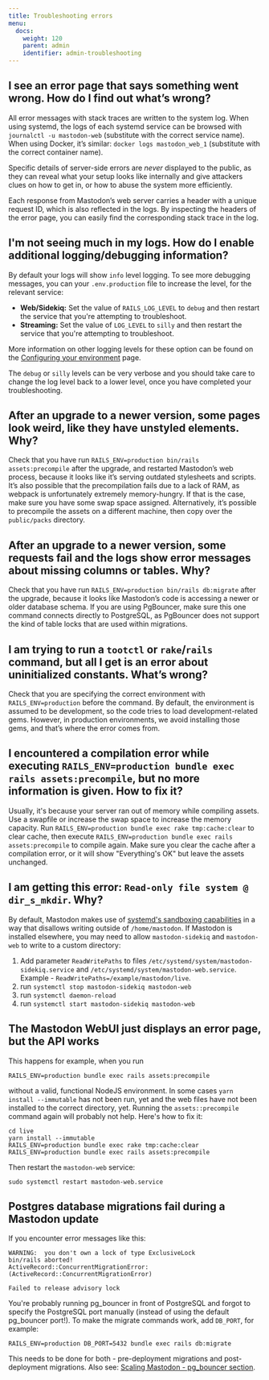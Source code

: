 ```yaml
---
title: Troubleshooting errors
menu:
  docs:
    weight: 120
    parent: admin
    identifier: admin-troubleshooting
---
```


## **I see an error page that says something went wrong. How do I find out what’s wrong?**

All error messages with stack traces are written to the system log. When using systemd, the logs of each systemd service can be browsed with `journalctl -u mastodon-web` (substitute with the correct service name). When using Docker, it’s similar: `docker logs mastodon_web_1` (substitute with the correct container name).

Specific details of server-side errors are _never_ displayed to the public, as they can reveal what your setup looks like internally and give attackers clues on how to get in, or how to abuse the system more efficiently.

Each response from Mastodon’s web server carries a header with a unique request ID, which is also reflected in the logs. By inspecting the headers of the error page, you can easily find the corresponding stack trace in the log.

## **I'm not seeing much in my logs. How do I enable additional logging/debugging information?**

By default your logs will show `info` level logging. To see more debugging messages, you can your `.env.production` file to increase the level, for the relevant service:

- **Web/Sidekiq:** Set the value of `RAILS_LOG_LEVEL` to `debug` and then restart the service that you're attempting to troubleshoot.
- **Streaming:** Set the value of `LOG_LEVEL` to `silly` and then restart the service that you're attempting to troubleshoot.

More information on other logging levels for these option can be found on the [Configuring your environment](https://docs.joinmastodon.org/admin/config) page.

The `debug` or `silly` levels can be very verbose and you should take care to change the log level back to a lower level, once you have completed your troubleshooting.

## **After an upgrade to a newer version, some pages look weird, like they have unstyled elements. Why?**

Check that you have run `RAILS_ENV=production bin/rails assets:precompile` after the upgrade, and restarted Mastodon’s web process, because it looks like it’s serving outdated stylesheets and scripts. It’s also possible that the precompilation fails due to a lack of RAM, as webpack is unfortunately extremely memory-hungry. If that is the case, make sure you have some swap space assigned. Alternatively, it’s possible to precompile the assets on a different machine, then copy over the `public/packs` directory.

## **After an upgrade to a newer version, some requests fail and the logs show error messages about missing columns or tables. Why?**

Check that you have run `RAILS_ENV=production bin/rails db:migrate` after the upgrade, because it looks like Mastodon’s code is accessing a newer or older database schema. If you are using PgBouncer, make sure this one command connects directly to PostgreSQL, as PgBouncer does not support the kind of table locks that are used within migrations.

## **I am trying to run a `tootctl` or `rake`/`rails` command, but all I get is an error about uninitialized constants. What’s wrong?**

Check that you are specifying the correct environment with `RAILS_ENV=production` before the command. By default, the environment is assumed to be development, so the code tries to load development-related gems. However, in production environments, we avoid installing those gems, and that’s where the error comes from.

## **I encountered a compilation error while executing `RAILS_ENV=production bundle exec rails assets:precompile`, but no more information is given. How to fix it?**

Usually, it's because your server ran out of memory while compiling assets. Use a swapfile or increase the swap space to increase the memory capacity. Run `RAILS_ENV=production bundle exec rake tmp:cache:clear` to clear cache, then execute `RAILS_ENV=production bundle exec rails assets:precompile` to compile again. Make sure you clear the cache after a compilation error, or it will show "Everything's OK" but leave the assets unchanged.

## **I am getting this error: `Read-only file system @ dir_s_mkdir`. Why?**

By default, Mastodon makes use of [systemd's sandboxing capabilities](https://www.freedesktop.org/software/systemd/man/systemd.exec.html#Sandboxing) in a way that disallows writing outside of `/home/mastodon`. If Mastodon is installed elsewhere, you may need to allow `mastodon-sidekiq` and `mastodon-web` to write to a custom directory:
1. Add parameter `ReadWritePaths` to files `/etc/systemd/system/mastodon-sidekiq.service` and `/etc/systemd/system/mastodon-web.service`. Example - `ReadWritePaths=/example/mastodon/live`.
2. run `systemctl stop mastodon-sidekiq mastodon-web`
3. run `systemctl daemon-reload`
4. run `systemctl start mastodon-sidekiq mastodon-web`


## The Mastodon WebUI just displays an error page, but the API works

This happens for example, when you run 

```
RAILS_ENV=production bundle exec rails assets:precompile
```

without a valid, functional NodeJS environment. In some cases `yarn install --immutable` has not been run, yet and the web files have not been installed to the correct directory, yet. Running the `assets::precompile` command again will probably not help. Here's how to fix it:

```
cd live
yarn install --immutable
RAILS_ENV=production bundle exec rake tmp:cache:clear
RAILS_ENV=production bundle exec rails assets:precompile
```

Then restart the `mastodon-web` service:

```
sudo systemctl restart mastodon-web.service
```


## Postgres database migrations fail during a Mastodon update

If you encounter error messages like this:

```
WARNING:  you don't own a lock of type ExclusiveLock                                           
bin/rails aborted!                                                                             
ActiveRecord::ConcurrentMigrationError:  (ActiveRecord::ConcurrentMigrationError)              
                                                                                                                                                                                               
Failed to release advisory lock 
```

You're probably running pg_bouncer in front of PostgreSQL and forgot to specify the PostgreSQL port manually (instead of using the default pg_bouncer port!). To make the migrate commands work, add `DB_PORT`, for example:

```
RAILS_ENV=production DB_PORT=5432 bundle exec rails db:migrate
```

This needs to be done for both - pre-deployment migrations and post-deployment migrations. Also see: [Scaling Mastodon - pg_bouncer section](https://docs.joinmastodon.org/admin/scaling/).
